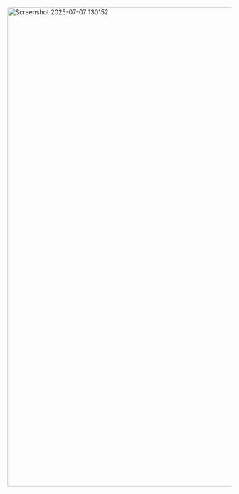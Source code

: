 
<img width="1919" height="1079" alt="Screenshot 2025-07-07 130152" src="https://github.com/user-attachments/assets/7a2a1aec-6fd2-4253-99f5-b4a2668af0e6" />
